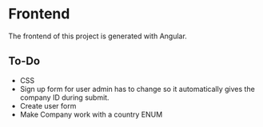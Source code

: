 
# Frontend
The frontend of this project is generated with Angular. 

## To-Do
* CSS
* Sign up form for user admin has to change so it automatically gives the company ID during submit.
* Create user form
* Make Company work with a country ENUM 